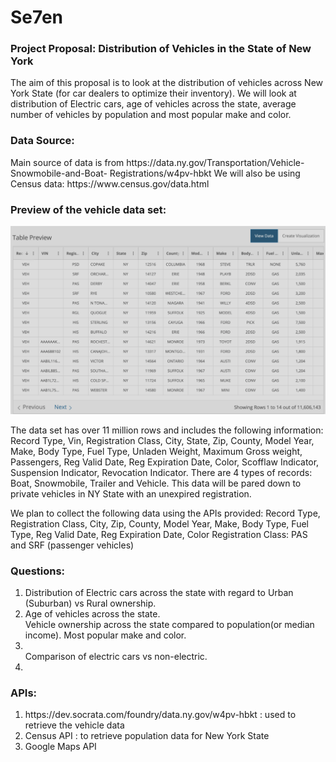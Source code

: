 # Se7en

<h3>Project Proposal: Distribution of Vehicles in the State of New York</h3>


The aim of this proposal is to look at the distribution of vehicles across New York State (for car dealers to optimize their inventory). We will look at distribution of Electric cars, age of vehicles across the state, average number of vehicles by population and most popular make and color.

<h3>Data Source:</h3>
Main source of data is from https://data.ny.gov/Transportation/Vehicle-Snowmobile-and-Boat- Registrations/w4pv-hbkt
We will also be using Census data: https://www.census.gov/data.html 

<h3>Preview of the vehicle data set:</h3>

![alt text](https://github.com/paloni-dotcom/Se7en/blob/main/Images/sampletabledata.png)

The data set has over 11 million rows and includes the following information:
Record Type, Vin, Registration Class, City, State, Zip, County, Model Year, Make, Body Type, Fuel Type, Unladen Weight, Maximum Gross weight, Passengers, Reg Valid Date, Reg Expiration Date, Color, Scofflaw Indicator, Suspension Indicator, Revocation Indicator.
There are 4 types of records: Boat, Snowmobile, Trailer and Vehicle.
This data will be pared down to private vehicles in NY State with an unexpired registration.
    
We plan to collect the following data using the APIs provided:
Record Type, Registration Class, City, Zip, County, Model Year, Make, Body Type, Fuel Type, Reg Valid Date, Reg Expiration Date, Color
Registration Class: PAS and SRF (passenger vehicles)

<h3>Questions:</h3>
<ol><li>Distribution of Electric cars across the state with regard to Urban (Suburban) vs Rural
    ownership.</li>
    <li>Age of vehicles across the state.</li>
</li>Vehicle ownership across the state compared to population(or median income).</li>
</li>Most popular make and color.<li>
</li>Comparison of electric cars vs non-electric.<li></ol>

<h3>APIs:</h3>
<ol><li>https://dev.socrata.com/foundry/data.ny.gov/w4pv-hbkt : used to retrieve the vehicle data</li>
    <li>Census API : to retrieve population data for New York State</li>
    <li>Google Maps API</li></ol>
    
